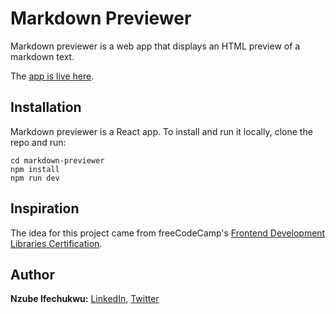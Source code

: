 # Markdown Previewer

Markdown previewer is a web app that displays an HTML preview of a markdown text.

The [app is live here](https://nzubeifechukwu-markdown-previewer.netlify.app/).

## Installation

Markdown previewer is a React app. To install and run it locally, clone the repo and run:

```
cd markdown-previewer
npm install
npm run dev
```

## Inspiration

The idea for this project came from freeCodeCamp's [Frontend Development Libraries Certification](https://www.freecodecamp.org/learn/front-end-development-libraries/front-end-development-libraries-projects/build-a-markdown-previewer).

## Author

**Nzube Ifechukwu:** [LinkedIn](https://linkedin.com/in/nzubeifechukwu), [Twitter](https://twitter.com/NzubeIfechukwu)
